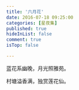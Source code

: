 ```yaml
---
title: '六月花'
date: 2016-07-18 09:25:00
categories: [星夜集]
published: true
hideInList: false
comment: true 
isTop: false

---
```


蓝花系幽晚，月光照雅苑。

村塘溢香满，独赏莲花仙。

